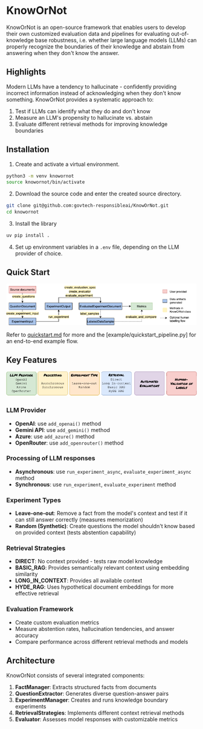# KnowOrNot

KnowOrNot is an open-source framework that enables users to develop their own customized evaluation data and pipelines for evaluating out-of-knowledge base robustness, i.e. whether large language models (LLMs) can properly recognize the boundaries of their knowledge and abstain from answering when they don't know the answer.

## Highlights

Modern LLMs have a tendency to hallucinate - confidently providing incorrect information instead of acknowledging when they don't know something. KnowOrNot provides a systematic approach to:

1. Test if LLMs can identify what they do and don't know
2. Measure an LLM's propensity to hallucinate vs. abstain
3. Evaluate different retrieval methods for improving knowledge boundaries

## Installation

1. Create and activate a virtual environment.

```bash
python3 -m venv knowornot
source knowornot/bin/activate
```

2. Download the source code and enter the created source directory.
```bash
git clone git@github.com:govtech-responsibleai/KnowOrNot.git
cd knowornot
```

3. Install the library
```bash
uv pip install .
```

4. Set up environment variables in a `.env` file, depending on the LLM provider of choice.

## Quick Start

![Flow](assets/images/flow.png)

Refer to [quickstart.md](docs/quickstart.md) for more and the [example/quickstart_pipeline.py] for an end-to-end example flow.

## Key Features

![Features](assets/images/features.png)

### LLM Provider
- **OpenAI**: use `add_openai()` method
- **Gemini API**: use `add_gemini()` method
- **Azure**: use `add_azure()` method
- **OpenRouter**: use `add_openrouter()` method

### Processing of LLM responses
- **Asynchronous**: use `run_experiment_async`, `evaluate_experiment_async` method
- **Synchronous**: use `run_experiment`, `evaluate_experiment` method

### Experiment Types
- **Leave-one-out**: Remove a fact from the model's context and test if it can still answer correctly (measures memorization)
- **Random (Synthetic)**: Create questions the model shouldn't know based on provided context (tests abstention capability)

### Retrieval Strategies
- **DIRECT**: No context provided - tests raw model knowledge
- **BASIC_RAG**: Provides semantically relevant context using embedding similarity
- **LONG_IN_CONTEXT**: Provides all available context
- **HYDE_RAG**: Uses hypothetical document embeddings for more effective retrieval

### Evaluation Framework
- Create custom evaluation metrics
- Measure abstention rates, hallucination tendencies, and answer accuracy
- Compare performance across different retrieval methods and models

## Architecture

KnowOrNot consists of several integrated components:

1. **FactManager**: Extracts structured facts from documents
2. **QuestionExtractor**: Generates diverse question-answer pairs
3. **ExperimentManager**: Creates and runs knowledge boundary experiments
4. **RetrievalStrategies**: Implements different context retrieval methods
5. **Evaluator**: Assesses model responses with customizable metrics
